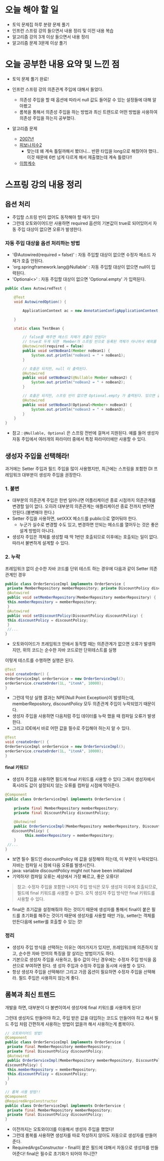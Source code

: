 # 오늘 해야 할 일
* 토익 문제집 하루 분량 문제 풀기
* 인프런 스프링 강의 들으면서 내용 정리 및 이전 내용 복습
* 알고리즘 강의 3개 이상 들으면서 내용 정리
* 알고리즘 문제 3문제 이상 풀기

# 오늘 공부한 내용 요약 및 느낀 점
* 토익 문제 풀기 완료!
* 인프런 스프링 강의 의존관계 주입에 대해서 들었다. 
    * 의존성 주입을 할 때 옵션에 따라서 null 값도 들어갈 수 있는 설정들에 대해 알아봤고
    * 롬복을 통해서 의존성 주입을 하는 방법과 최신 트렌드로 어떤 방법을 사용하여 의존성 주입을 하는지 공부했다.

* 알고리즘 문제
    * [2007년](https://www.acmicpc.net/problem/1924) 
    * [피보나치수2](https://www.acmicpc.net/problem/2748)
        * 맞는데 왜 계속 틀릴까해서 봤더니... 반환 타입을 long으로 해줬어야 했다.. 이것 때문에 6번 넘게 다르게 해서 제출했는데 계속 틀렸다!!
    * [이항계수](https://www.acmicpc.net/problem/11050)
     

# 스프링 강의 내용 정리
## 옵션 처리

- 주입할 스프링 빈이 없어도 동작해야 할 때가 있다
- 그런데 오토와이어드만 사용하면 required 옵션의 기본값이 true로 되어있어서 자동 주입 대상이 없으면 오류가 발생한다.

### 자동 주입 대상을 옵션 처리하는 방법

- '@Autowired(required = false)' : 자동 주입할 대상이 없으면 수정자 메소드 자체가 호출 안된다.
- 'org.springframework.lang@Nullable' : 자동 주입할 대상이 없으면 null이 입력된다.
- 'Optional<>' : 자동 주입할 대상이 없으면 'Optional.empty' 가 입력된다.

```java
public class AutowiredTest {

    @Test
    void AutowiredOption() {

        ApplicationContext ac = new AnnotationConfigApplicationContext(TestBean.class);

    }

    static class TestBean {

        // false를 해주면 메소드 자체가 호출이 안된다!
        // true로 두게 되면  Member가 스프링 빈으로 등록된 객체가 아니여서 예외를 발생시킨다.
        @Autowired(required = false)
        public void setNoBean1(Member noBean1) {
            System.out.println("noBean1 = " + noBean1);
        }

        // 호출은 되지만, null 이 출력된다.
        @Autowired
        public void setNoBean2(@Nullable Member noBean2) {
            System.out.println("noBean2 = " + noBean2);
        }

        // 호출은 되지만, 스프링 빈이 없으면 Optional.empty 가 출력된다. 있으면 값이 출력됨
        @Autowired
        public void setNoBean3(Optional<Member> noBean3) {
            System.out.println("noBean3 = " + noBean3);
        }
    }
}
```

- 참고 : `@Nullable, Optional` 은 스프링 전반에 걸쳐서 지원된다. 예를 들어 생성자 자동 주입에서 여러개의 파라미터 중에서 특정 파라미터에만 사용할 수 있다.

## 생성자 주입을 선택해라!

과거에는 Setter 주입과 필드 주입을 많이 사용했지만, 최근에는 스프링을 포함한 DI 프레임워크 대부분이 생성자 주입을 권장한다.  

### 1. 불변

- 대부분의 의존관계 주입은 한번 일어나면 어플리케이션 종료 시점까지 의존관계를 변경할 일이 없다. 오히려 대부분의 의존관계는 애플리케이션 종료 전까지 변하면 안된다.(불변해야 한다.)
- Setter 주입을 사용하면, setXXX 메소드를 public으로 열어둬야 한다.
    - 누군가 실수로 변경할 수도 있고, 변경하면 안되는 메소드를 열어두는 것은 좋은 설계 방법이 아니다.
- 생성자 주입은 객체를 생성할 때 딱 1번만 호출되므로 이후에는 호출되는 일이 없다. 따라서 불변하게 설계할 수 있다.

### 2. 누락

프레임워크 없이 순수한 자바 코드를 단위 테스트 하는 경우에 다음과 같이 Setter 의존관계인 경우

```java
public class OrderServiceImpl implements OrderService {
 private MemberRepository memberRepository; private DiscountPolicy discountPolicy;
 @Autowired
 public void setMemberRepository(MemberRepository memberRepository) {
 this.memberRepository = memberRepository;
 }
 @Autowired
 public void setDiscountPolicy(DiscountPolicy discountPolicy) {
 this.discountPolicy = discountPolicy;
 }
 //...
}
```

- 오토와이어드가 프레임워크 안에서 동작할 때는 의존관계가 없으면 오류가 발생하지만, 위의 코드는 순수한 자바 코드로만 단위테스트를 실행

이렇게 테스트를 수행하면 실행은 된다.

```java
@Test
void createOrder() {
OrderServiceImpl orderService = new OrderServiceImpl();
orderService.createOrder(1L, "itemA", 10000);
}
```

- 그런데 막상 실행 결과는 NPE(Null Point Exception)이 발생하는데, memberRepository, discountPolicy 모두 의존관계 주입이 누락되었기 때문이다.
- 생성자 주입을 사용하면 다음처럼 주입 데이터를 누락 했을 때 컴파일 오류가 발생한다.
- 그리고 IDE에서 바로 어떤 값을 필수로 주입해야 하는지 알 수 있다.

```java
@Test
void createOrder() {
OrderServiceImpl orderService = new OrderServiceImpl();
orderService.createOrder(1L, "itemA", 10000);
}
```

#### final 키워드!

* 생성자 주입을 사용하면 필드에 final 키워드를 사용할 수 있다 그래서 생성자에서 혹시라도 값이 설정되지 않는 오류를 컴파일 시점에 막아준다.

```java
@Component
public class OrderServiceImpl implements OrderService {
 
	private final MemberRepository memberRepository;
	private final DiscountPolicy discountPolicy;
 
	@Autowired
	public OrderServiceImpl(MemberRepository memberRepository, DiscountPolicy 
   discountPolicy) {
		 this.memberRepository = memberRepository;
	}
 //...
}
```

- 보면 필수 필드인 discountPolicy 에 값을 설정해야 하는데, 이 부분이 누락되었다. 자바는 컴파일 시
점에 다음 오류를 발생시킨다.
- java: variable discountPolicy might not have been initialized
- 기억하자! 컴파일 오류는 세상에서 가장 빠르고, 좋은 오류다!

> 참고: 수정자 주입을 포함한 나머지 주입 방식은 모두 생성자 이후에 호출되므로, 필드에 final 키워드를 사용할 수 없다. 오직 생성자 주입 방식만 final 키워드를 사용할 수 있다.

- final은 초기값을 설정해줘야 하는 것이기 때문에 생성자를 통해서 final이 붙은 필드를 초기화를 해주는 것이기 때문에 생성자를 사용할 때만 가능, setter는 객체를 만든다음에 setter를 호출할 수 있는 것!

### 정리

- 생성자 주입 방식을 선택하는 이유는 여러가지가 있지만, 프레임워크에 의존하지 않고, 순수한 자바 언어의
특징을 잘 살리는 방법이기도 하다.
- 기본으로 생성자 주입을 사용하고, 필수 값이 아닌 경우에는 수정자 주입 방식을 옵션으로 부여하면 된다. 생
성자 주입과 수정자 주입을 동시에 사용할 수 있다.
- 항상 생성자 주입을 선택해라! 그리고 가끔 옵션이 필요하면 수정자 주입을 선택해라. 필드 주입은 사용하지
않는게 좋다.

## 롬복과  최신 트렌드

개발을 하면, 대부분이 다 불변이여서 생성자에 final 키워드를 사용하게 된다!

그런데 생성자도 만들어야 하고, 주입 받은 값을 대입하는 코드도 만들어야 하고 해서 필드 주입 처럼 간편하게 사용하는 방법이 없을까 해서 사용하는게 롬복이다.

```java
// 오토와이어드 방법!
@Component
public class OrderServiceImpl implements OrderService {
 private final MemberRepository memberRepository;
 private final DiscountPolicy discountPolicy;
 @Autowired
 public OrderServiceImpl(MemberRepository memberRepository, DiscountPolicy 
discountPolicy) {
 this.memberRepository = memberRepository;
 this.discountPolicy = discountPolicy;
 }
}

// 롬복 사용 방법!!
@Component
@RequiredArgsConstructor
public class OrderServiceImpl implements OrderService {
 private final MemberRepository memberRepository;
 private final DiscountPolicy discountPolicy;
}
```

- 이전까지는 오토와이더를 이용해서 생성자 주입을 했었다!
- 그런데 롬복를 사용하면 생성자를 따로 작성하지 않아도 자동으로 생성자를 만들어준다.
- RequiredArgsConstructor - final이 붙은 필드에 대해서 자동으로 생성자를 만들어준다! final은 필수로 초기화가 되어야 하니깐?